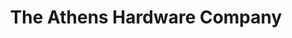 ---
title: "The Athens Hardware Company"
url: /athens/the-athens-hardware-company/
shop: hardware
---